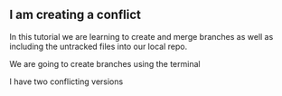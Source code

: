 ## I am creating a conflict

In this tutorial we are learning to create and merge branches as well as including the untracked files into our local repo.

We are going to create branches using the terminal

I have two conflicting versions